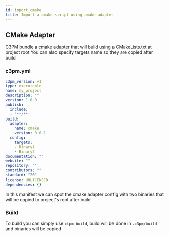 ```yaml
---
id: import_cmake
title: Import a cmake script using cmake adapter
---
```


## CMake Adapter

C3PM bundle a cmake adapter that will build using a CMakeLists.txt at project root
You can also specify targets name so they are copied after build

### c3pm.yml

```yaml
c3pm_version: v1
type: executable
name: my_project
description: ""
version: 1.0.0
publish:
  include:
  - '**/**'
build:
  adapter:
    name: cmake
    version: 0.0.1
  config:
    targets:
    - Binary1
    - Binary2
documentation: ""
website: ""
repository: ""
contributors: ""
standard: "20"
license: UNLICENSED
dependencies: {}
```

In this manifest we can spot the cmake adapter config with two binaries that will be copied to project's root after build

### Build

To build you can simply use `ctpm build`, build will be done in `.c3pm/build` and binaries will be copied